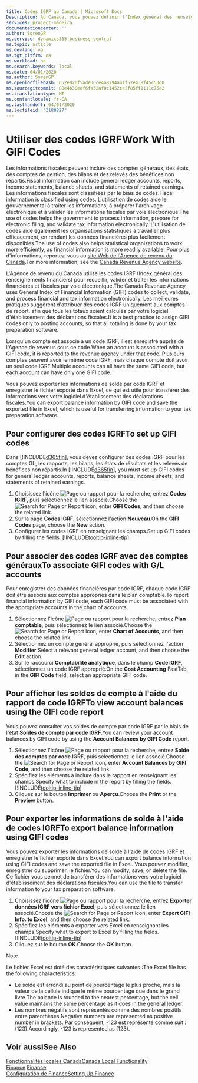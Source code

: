 ```yaml
---
title: Codes IGRF au Canada | Microsoft Docs
Description: Au Canada, vous pouvez définir l'Index général des renseignements financiers (IGRF) et l'affecter aux comptes de report
services: project-madeira
documentationcenter: ''
author: SorenGP
ms.service: dynamics365-business-central
ms.topic: article
ms.devlang: na
ms.tgt_pltfrm: na
ms.workload: na
ms.search.keywords: local
ms.date: 04/01/2020
ms.author: SorenGP
ms.openlocfilehash: 652e020f5ade36ce4a8794a41f57e438f45c53d0
ms.sourcegitcommit: 88e4b30eaf6fa32af0c1452ce2f85ff1111c75e2
ms.translationtype: HT
ms.contentlocale: fr-CA
ms.lasthandoff: 04/01/2020
ms.locfileid: "3180827"
---
```

# <a name="work-with-gifi-codes"></a><span data-ttu-id="d7847-103">Utiliser des codes IGRF</span><span class="sxs-lookup"><span data-stu-id="d7847-103">Work With GIFI Codes</span></span>
<span data-ttu-id="d7847-104">Les informations fiscales peuvent inclure des comptes généraux, des états, des comptes de gestion, des bilans et des relevés des bénéfices non répartis.</span><span class="sxs-lookup"><span data-stu-id="d7847-104">Fiscal information can include general ledger accounts, reports, income statements, balance sheets, and statements of retained earnings.</span></span> <span data-ttu-id="d7847-105">Les informations fiscales sont classifiées par le biais de codes.</span><span class="sxs-lookup"><span data-stu-id="d7847-105">Fiscal information is classified using codes.</span></span> <span data-ttu-id="d7847-106">L'utilisation de codes aide le gouvernemental à traiter les informations, à préparer l'archivage électronique et à valider les informations fiscales par voie électronique.</span><span class="sxs-lookup"><span data-stu-id="d7847-106">The use of codes helps the government to process information, prepare for electronic filing, and validate tax information electronically.</span></span> <span data-ttu-id="d7847-107">L'utilisation de codes aide également les organisations statistiques à travailler plus efficacement, en rendant les données financières plus facilement disponibles.</span><span class="sxs-lookup"><span data-stu-id="d7847-107">The use of codes also helps statistical organizations to work more efficiently, as financial information is more readily available.</span></span> <span data-ttu-id="d7847-108">Pour plus d'informations, reportez-vous au [site Web de l'Agence de revenu du Canada](https://www.cra-arc.gc.ca/).</span><span class="sxs-lookup"><span data-stu-id="d7847-108">For more information, see the [Canada Revenue Agency website](https://www.cra-arc.gc.ca/).</span></span>

<span data-ttu-id="d7847-109">L'Agence de revenu du Canada utilise les codes IGRF (Index général des renseignements financiers) pour recueillir, valider et traiter les informations financières et fiscales par voie électronique.</span><span class="sxs-lookup"><span data-stu-id="d7847-109">The Canada Revenue Agency uses General Index of Financial Information (GIFI) codes to collect, validate, and process financial and tax information electronically.</span></span> <span data-ttu-id="d7847-110">Les meilleures pratiques suggèrent d'attribuer des codes IGRF uniquement aux comptes de report, afin que tous les totaux soient calculés par votre logiciel d'établissement des déclarations fiscales.</span><span class="sxs-lookup"><span data-stu-id="d7847-110">It is a best practice to assign GIFI codes only to posting accounts, so that all totaling is done by your tax preparation software.</span></span>

<span data-ttu-id="d7847-111">Lorsqu'un compte est associé à un code IGRF, il est enregistré auprès de l'Agence de revenus sous ce code.</span><span class="sxs-lookup"><span data-stu-id="d7847-111">When an account is associated with a GIFI code, it is reported to the revenue agency under that code.</span></span> <span data-ttu-id="d7847-112">Plusieurs comptes peuvent avoir le même code IGRF, mais chaque compte doit avoir un seul code IGRF.</span><span class="sxs-lookup"><span data-stu-id="d7847-112">Multiple accounts can all have the same GIFI code, but each account can have only one GIFI code.</span></span>

<span data-ttu-id="d7847-113">Vous pouvez exporter les informations de solde par code IGRF et enregistrer le fichier exporté dans Excel, ce qui est utile pour transférer des informations vers votre logiciel d'établissement des déclarations fiscales.</span><span class="sxs-lookup"><span data-stu-id="d7847-113">You can export balance information by GIFI code and save the exported file in Excel, which is useful for transferring information to your tax preparation software.</span></span>

## <a name="to-set-up-gifi-codes"></a><span data-ttu-id="d7847-114">Pour configurer des codes IGRF</span><span class="sxs-lookup"><span data-stu-id="d7847-114">To set up GIFI codes</span></span>
<span data-ttu-id="d7847-115">Dans [!INCLUDE[d365fin](../../includes/d365fin_md.md)], vous devez configurer des codes IGRF pour les comptes GL, les rapports, les bilans, les états de résultats et les relevés de bénéfices non répartis.</span><span class="sxs-lookup"><span data-stu-id="d7847-115">In [!INCLUDE[d365fin](../../includes/d365fin_md.md)], you must set up GIFI codes for general ledger accounts, reports, balance sheets, income sheets, and statements of retained earnings.</span></span>

1. <span data-ttu-id="d7847-116">Choisissez l'icône ![Page ou rapport pour la recherche](../../media/ui-search/search_small.png "Icône Page ou rapport pour la recherche"), entrez **Codes IGRF**, puis sélectionnez le lien associé.</span><span class="sxs-lookup"><span data-stu-id="d7847-116">Choose the ![Search for Page or Report](../../media/ui-search/search_small.png "Search for Page or Report icon") icon, enter **GIFI Codes**, and then choose the related link.</span></span>
2. <span data-ttu-id="d7847-117">Sur la page **Codes IGRF**, sélectionnez l'action **Nouveau**.</span><span class="sxs-lookup"><span data-stu-id="d7847-117">On the **GIFI Codes** page, choose the **New** action.</span></span>
3. <span data-ttu-id="d7847-118">Configurer les codes IGRF en renseignant les champs.</span><span class="sxs-lookup"><span data-stu-id="d7847-118">Set up GIFI codes by filling the fields.</span></span> [!INCLUDE[tooltip-inline-tip](../../includes/tooltip-inline-tip_md.md)]

## <a name="to-associate-gifi-codes-with-gl-accounts"></a><span data-ttu-id="d7847-119">Pour associer des codes IGRF avec des comptes généraux</span><span class="sxs-lookup"><span data-stu-id="d7847-119">To associate GIFI codes with G/L accounts</span></span>
<span data-ttu-id="d7847-120">Pour enregistrer des données financières par code IGRF, chaque code IGRF doit être associé aux comptes appropriés dans le plan comptable.</span><span class="sxs-lookup"><span data-stu-id="d7847-120">To report financial information by GIFI code, each GIFI code must be associated with the appropriate accounts in the chart of accounts.</span></span>

1. <span data-ttu-id="d7847-121">Sélectionnez l'icône ![Page ou rapport pour la recherche](../../media/ui-search/search_small.png "Icône Page ou rapport pour la recherche"), entrez **Plan comptable**, puis sélectionnez le lien associé.</span><span class="sxs-lookup"><span data-stu-id="d7847-121">Choose the ![Search for Page or Report](../../media/ui-search/search_small.png "Search for Page or Report icon") icon, enter **Chart of Accounts**, and then choose the related link.</span></span>
2. <span data-ttu-id="d7847-122">Sélectionnez un compte général approprié, puis sélectionnez l'action **Modifier**.</span><span class="sxs-lookup"><span data-stu-id="d7847-122">Select a relevant general ledger account, and then choose the **Edit** action.</span></span>
3. <span data-ttu-id="d7847-123">Sur le raccourci **Comptabilité analytique**, dans le champ **Code IGRF**, sélectionnez un code IGRF approprié.</span><span class="sxs-lookup"><span data-stu-id="d7847-123">On the **Cost Accounting** FastTab, in the **GIFI Code** field, select an appropriate GIFI code.</span></span>

## <a name="to-view-account-balances-using-the-gifi-code-report"></a><span data-ttu-id="d7847-124">Pour afficher les soldes de compte à l'aide du rapport de code IGRF</span><span class="sxs-lookup"><span data-stu-id="d7847-124">To view account balances using the GIFI code report</span></span>
<span data-ttu-id="d7847-125">Vous pouvez consulter vos soldes de compte par code IGRF par le biais de l'état **Soldes de compte par code IGRF**.</span><span class="sxs-lookup"><span data-stu-id="d7847-125">You can review your account balances by GIFI code by using the **Account Balances by GIFI Code** report.</span></span>

1. <span data-ttu-id="d7847-126">Sélectionnez l'icône ![Page ou rapport pour la recherche](../../media/ui-search/search_small.png "Icône Page ou rapport pour la recherche"), entrez **Solde des comptes par code IGRF**, puis sélectionnez le lien associé.</span><span class="sxs-lookup"><span data-stu-id="d7847-126">Choose the ![Search for Page or Report](../../media/ui-search/search_small.png "Search for Page or Report icon") icon, enter **Account Balances by GIFI Code**, and then choose the related link.</span></span>
2. <span data-ttu-id="d7847-127">Spécifiez les éléments à inclure dans le rapport en renseignant les champs.</span><span class="sxs-lookup"><span data-stu-id="d7847-127">Specify what to include in the report by filling the fields.</span></span> [!INCLUDE[tooltip-inline-tip](../../includes/tooltip-inline-tip_md.md)]
3. <span data-ttu-id="d7847-128">Cliquez sur le bouton **Imprimer** ou **Aperçu**.</span><span class="sxs-lookup"><span data-stu-id="d7847-128">Choose the **Print** or the **Preview** button.</span></span>

## <a name="to-export-balance-information-using-gifi-codes"></a><span data-ttu-id="d7847-129">Pour exporter les informations de solde à l'aide de codes IGRF</span><span class="sxs-lookup"><span data-stu-id="d7847-129">To export balance information using GIFI codes</span></span>
<span data-ttu-id="d7847-130">Vous pouvez exporter les informations de solde à l'aide de codes IGRF et enregistrer le fichier exporté dans Excel.</span><span class="sxs-lookup"><span data-stu-id="d7847-130">You can export balance information using GIFI codes and save the exported file in Excel.</span></span> <span data-ttu-id="d7847-131">Vous pouvez modifier, enregistrer ou supprimer, le fichier.</span><span class="sxs-lookup"><span data-stu-id="d7847-131">You can modify, save, or delete the file.</span></span> <span data-ttu-id="d7847-132">Ce fichier vous permet de transférer des informations vers votre logiciel d'établissement des déclarations fiscales.</span><span class="sxs-lookup"><span data-stu-id="d7847-132">You can use the file to transfer information to your tax preparation software.</span></span>

1. <span data-ttu-id="d7847-133">Choisissez l'icône ![Page ou rapport pour la recherche](../../media/ui-search/search_small.png "Icône Page ou rapport pour la recherche"), entrez **Exporter données IGRF vers fichier Excel**, puis sélectionnez le lien associé.</span><span class="sxs-lookup"><span data-stu-id="d7847-133">Choose the ![Search for Page or Report](../../media/ui-search/search_small.png "Search for Page or Report icon") icon, enter **Export GIFI Info. to Excel**, and then choose the related link.</span></span>
2. <span data-ttu-id="d7847-134">Spécifiez les éléments à exporter vers Excel en renseignant les champs.</span><span class="sxs-lookup"><span data-stu-id="d7847-134">Specify what to export to Excel by filling the fields.</span></span> [!INCLUDE[tooltip-inline-tip](../../includes/tooltip-inline-tip_md.md)]
3. <span data-ttu-id="d7847-135">Cliquez sur le bouton **OK**.</span><span class="sxs-lookup"><span data-stu-id="d7847-135">Choose the **OK** button.</span></span>

> [!NOTE]  
>   <span data-ttu-id="d7847-136">Le fichier Excel est doté des caractéristiques suivantes :</span><span class="sxs-lookup"><span data-stu-id="d7847-136">The Excel file has the following characteristics:</span></span>

* <span data-ttu-id="d7847-137">Le solde est arrondi au point de pourcentage le plus proche, mais la valeur de la cellule indique le même pourcentage que dans le grand livre.</span><span class="sxs-lookup"><span data-stu-id="d7847-137">The balance is rounded to the nearest percentage, but the cell value maintains the same percentage as it does in the general ledger.</span></span>
* <span data-ttu-id="d7847-138">Les nombres négatifs sont représentés comme des nombres positifs entre parenthèses.</span><span class="sxs-lookup"><span data-stu-id="d7847-138">Negative numbers are represented as positive number in brackets.</span></span> <span data-ttu-id="d7847-139">Par conséquent, -123 est représenté comme suit : (123).</span><span class="sxs-lookup"><span data-stu-id="d7847-139">Accordingly, -123 is represented as (123).</span></span>

## <a name="see-also"></a><span data-ttu-id="d7847-140">Voir aussi</span><span class="sxs-lookup"><span data-stu-id="d7847-140">See Also</span></span>
[<span data-ttu-id="d7847-141">Fonctionnalités locales Canada</span><span class="sxs-lookup"><span data-stu-id="d7847-141">Canada Local Functionality</span></span>](canada-local-functionality.md)  
<span data-ttu-id="d7847-142">[Finance](../../finance.md) </span><span class="sxs-lookup"><span data-stu-id="d7847-142">[Finance](../../finance.md) </span></span>  
[<span data-ttu-id="d7847-143">Configuration de Finance</span><span class="sxs-lookup"><span data-stu-id="d7847-143">Setting Up Finance</span></span>](../../finance.md)
